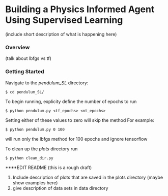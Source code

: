 # Building a Physics Informed Agent Using Supervised Learning
(include short description of what is happening here)
### Overview
(talk about lbfgs vs tf)
### Getting Started

Navigate to the *pendulum_SL* directory:

`$ cd pendulum_SL/`

To begin running, explicity define the number of epochs to run

`$ python pendulum.py <tf_epochs> <nt_epochs>`

Setting either of these values to zero will skip the method
For example:

`$ python pendulum.py 0 100` 

will run only the lbfgs method for 100 epochs and ignore tensorflow

To clean up the *plots* directory run

`$ python clean_dir.py`

****EDIT README (this is a rough draft)
1. Include description of plots that are saved in the plots directory (maybe show examples here)
2. give description of data sets in data directory


